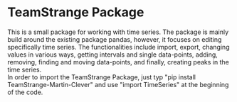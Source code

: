 # TeamStrange Package

This is a small package for working with time series. The package is mainly build around the existing package pandas, 
however, it focuses on editing specifically time series. The functionalities include import, export, 
changing values in various ways, getting intervals and single data-points, adding, removing, finding and moving 
data-points, and finally, creating peaks in the time series.\
In order to import the TeamStrange Package, just typ "pip install TeamStrange-Martin-Clever" and use "import TimeSeries" 
at the beginning of the code.